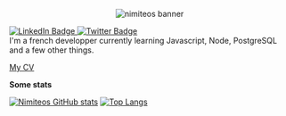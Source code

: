 <p align="center">
<img src="https://user-images.githubusercontent.com/53617379/216372360-13f3706e-af89-43de-8d21-16798df99cce.png" alt="nimiteos banner">
</p>
<div id="badges"> 
  <a href="https://www.linkedin.com/in/wesley-foussard/" align="left">
    <img src="https://img.shields.io/badge/LinkedIn-blue?style=for-the-badge&logo=linkedin&logoColor=white" alt="LinkedIn Badge"/>
  </a>
<a href="https://twitter.com/nimiteos" align="right">
    <img src="https://img.shields.io/badge/Twitter-9cf?style=for-the-badge&logo=twitter&logoColor=white" alt="Twitter Badge"/>
  </a>
</div>

<div id="about">
  I'm a french developper currently learning Javascript, Node, PostgreSQL and a few other things.
  

  
</div>

[My CV](https://tinyurl.com/WFDev)

<!-- <div id="myprojets">
<!--  <p>
  Working on 
  a library  app using JS Pug
 </p> -->




**Some stats**

[![Nimiteos GitHub stats](https://github-readme-stats.vercel.app/api?username=wesley-foussard&count_private=true&show_icons=true&theme=gruvbox)](https://github.com/wesley-foussard/github-readme-stats)
[![Top Langs](https://github-readme-stats.vercel.app/api/top-langs/?username=wesley-foussard&layout=compact&theme=gruvbox)](https://github.com/wesley-foussard/github-readme-stats)
